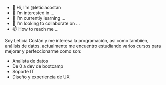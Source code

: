 - 👋 Hi, I’m @leticiacostan
- 👀 I’m interested in ...
- 🌱 I’m currently learning ...
- 💞️ I’m looking to collaborate on ...
- 📫 How to reach me ...

<!---
leticiacostan/leticiacostan is a ✨ special ✨ repository because its `README.md` (this file) appears on your GitHub profile.
You can click the Preview link to take a look at your changes.
--->
Soy Leticia Costán y me interesa la programación, así como tambiíen, análisis de datos.
actualmente me encuentro estudiando varios cursos para mejorar y perfeccionarme como son:
- Analista de datos
- De 0 a dev  de bootcamp
- Soporte IT
- Diseño y experiencia de UX
